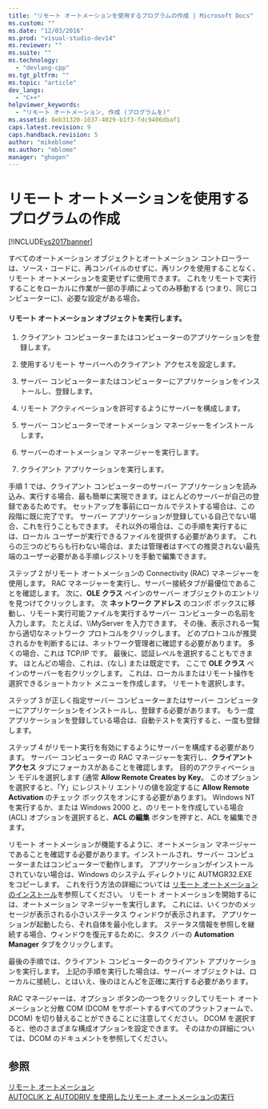 ```yaml
---
title: "リモート オートメーションを使用するプログラムの作成 | Microsoft Docs"
ms.custom: ""
ms.date: "12/03/2016"
ms.prod: "visual-studio-dev14"
ms.reviewer: ""
ms.suite: ""
ms.technology: 
  - "devlang-cpp"
ms.tgt_pltfrm: ""
ms.topic: "article"
dev_langs: 
  - "C++"
helpviewer_keywords: 
  - "リモート オートメーション, 作成 (プログラムを)"
ms.assetid: 8eb31320-1037-4029-b1f3-fdc9406dbaf1
caps.latest.revision: 9
caps.handback.revision: 5
author: "mikeblome"
ms.author: "mblome"
manager: "ghogen"
---
```

# リモート オートメーションを使用するプログラムの作成
[!INCLUDE[vs2017banner](../assembler/inline/includes/vs2017banner.md)]

すべてのオートメーション オブジェクトとオートメーション コントローラーは、ソース・コードに、再コンパイルのせずに、再リンクを使用することなく、リモート オートメーションを変更せずに使用できます。  これをリモートで実行することをローカルに作業が一部の手順によってのみ移動する \(つまり、同じコンピューターに\)、必要な設定がある場合。  
  
#### リモート オートメーション オブジェクトを実行します。  
  
1.  クライアント コンピューターまたはコンピューターのアプリケーションを登録します。  
  
2.  使用するリモート サーバーへのクライアント アクセスを設定します。  
  
3.  サーバー コンピューターまたはコンピューターにアプリケーションをインストールし、登録します。  
  
4.  リモート アクティベーションを許可するようにサーバーを構成します。  
  
5.  サーバー コンピューターでオートメーション マネージャーをインストールします。  
  
6.  サーバーのオートメーション マネージャーを実行します。  
  
7.  クライアント アプリケーションを実行します。  
  
 手順 1 では、クライアント コンピューターのサーバー アプリケーションを読み込み、実行する場合、最も簡単に実現できます。ほとんどのサーバーが自己の登録であるためです。  セットアップを事前にローカルでテストする場合は、この段階に既に完了です。  サーバー アプリケーションが登録している自己でない場合、これを行うこともできます。  それ以外の場合は、この手順を実行するには、ローカル ユーザーが実行できるファイルを提供する必要があります。  これらの三つのどちらも行わない場合は、または管理者はすべての推奨されない最先端のユーザー必要がある手順レジストリを手動で編集できます。  
  
 ステップ 2 がリモート オートメーションの Connectivity \(RAC\) マネージャーを使用します。  RAC マネージャーを実行し、サーバー接続タブが最優位であることを確認します。  次に、**OLE クラス** ペインのサーバー オブジェクトのエントリを見つけてクリックします。  次 **ネットワーク アドレス** のコンボ ボックスに移動し、リモート実行可能ファイルを実行するサーバー コンピューターの名前を入力します。  たとえば、\\\\MyServer を入力できます。  その後、表示される一覧から適切なネットワーク プロトコルをクリックします。  どのプロトコルが推奨されるかを判断するには、ネットワーク管理者に確認する必要があります。  多くの場合、これは TCP\/IP です。  最後に、認証レベルを選択することもできます。  ほとんどの場合、これは、\(なし\) または既定です。  ここで **OLE クラス** ペインのサーバーを右クリックします。  これは、ローカルまたはリモート操作を選択できるショートカット メニューを作成します。  リモートを選択します。  
  
 ステップ 3 が正しく指定サーバー コンピューターまたはサーバー コンピューターにアプリケーションをインストールし、登録する必要があります。  もう一度アプリケーションを登録している場合は、自動テストを実行すると、一度も登録します。  
  
 ステップ 4 がリモート実行を有効にするようにサーバーを構成する必要があります。  サーバー コンピューターの RAC マネージャーを実行し、**クライアント アクセス** タブにフォーカスがあることを確認します。  目的のアクティベーション モデルを選択します \(通常 **Allow Remote Creates by Key**。  このオプションを選択すると、「Y」にレジストリ エントリの値を設定するに **Allow Remote Activation** のチェック ボックスをオンにする必要があります\)。  Windows NT を実行するか、または Windows 2000 と、のリモートを作成している場合 \(ACL\) オプションを選択すると、**ACL の編集** ボタンを押すと、ACL を編集できます。  
  
 リモート オートメーションが機能するように、オートメーション マネージャーであることを確認する必要があります。インストールされ、サーバー コンピューターまたはコンピューターで動作します。  アプリケーションがインストールされていない場合は、Windows のシステム ディレクトリに AUTMGR32.EXE をコピーします。  これを行う方法の詳細については [リモート オートメーションのインストール](../Topic/Remote%20Automation%20Installation.md)を参照してください。  リモート オートメーションを開始するには、オートメーション マネージャーを実行します。  これには、いくつかのメッセージが表示される小さいステータス ウィンドウが表示されます。  アプリケーションが起動したら、それ自体を最小化します。  ステータス情報を参照しを継続する場合、ウィンドウを復元するために、タスク バーの **Automation Manager** タブをクリックします。  
  
 最後の手順では、クライアント コンピューターのクライアント アプリケーションを実行します。  上記の手順を実行した場合は、サーバー オブジェクトは、ローカルに接続し、とはいえ、後のほとんどを正確に実行する必要があります。  
  
 RAC マネージャーは、オプション ボタンの一つをクリックしてリモート オートメーションと分散 COM \(DCOM をサポートするすべてのプラットフォームで、DCOM\) を切り替えることができることに注意してください。  DCOM を選択すると、他のさまざまな構成オプションを設定できます。  そのほかの詳細については、DCOM のドキュメントを参照してください。  
  
## 参照  
 [リモート オートメーション](../mfc/remote-automation.md)   
 [AUTOCLIK と AUTODRIV を使用したリモート オートメーションの実行](../mfc/running-remote-automation-using-autoclik-and-autodriv.md)